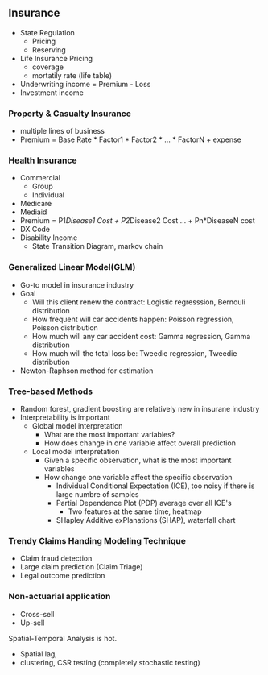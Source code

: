 ## Insurance
- State Regulation  
  - Pricing  
  - Reserving
- Life Insurance Pricing  
  - coverage  
  - mortatily rate (life table)  
- Underwriting income = Premium - Loss
- Investment income  

### Property & Casualty Insurance
- multiple lines of business
- Premium = Base Rate * Factor1 * Factor2 * ... * FactorN + expense

### Health Insurance
- Commercial  
  - Group  
  - Individual
- Medicare  
- Mediaid 
- Premium = P1*Disease1 Cost + P2*Disease2 Cost ... + Pn*DiseaseN cost
- DX Code
- Disability Income  
  - State Transition Diagram, markov chain
  
### Generalized Linear Model(GLM)
- Go-to model in insurance industry
- Goal  
  - Will this client renew the contract: Logistic regresssion, Bernouli distribution 
  - How frequent will car accidents happen: Poisson regression, Poisson distribution
  - How much will any car accident cost: Gamma regression, Gamma distribution
  - How much will the total loss be: Tweedie regression, Tweedie distribution
- Newton-Raphson method for estimation

### Tree-based Methods  
- Random forest, gradient boosting are relatively new in insurane industry  
- Interpretability is important
  - Global model interpretation  
    - What are the most important variables?  
    - How does change in one variable affect overall prediction
  - Local model interpretation  
    - Given a specific observation, what is the most important variables
    - How change one variable affect the specific observation   
      - Individual Conditional Expectation (ICE), too noisy if there is large numbre of samples
      - Partial Dependence Plot (PDP) average over all ICE's  
        - Two features at the same time, heatmap  
      - SHapley Additive exPlanations (SHAP), waterfall chart
      
### Trendy Claims Handing Modeling Technique  
 - Claim fraud detection  
 - Large claim prediction (Claim Triage)  
 - Legal outcome prediction

### Non-actuarial application  
 - Cross-sell  
 - Up-sell  

Spatial-Temporal Analysis is hot. 
- Spatial lag, 
- clustering, CSR testing (completely stochastic testing)
